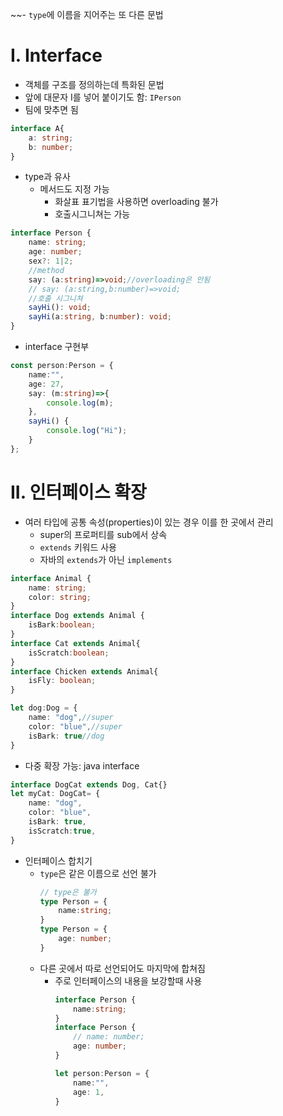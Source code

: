 
~~- `type`에 이름을 지어주는 또 다른 문법
# I. Interface
- 객체를 구조를 정의하는데 특화된 문법
- 앞에 대문자 I를 넣어 붙이기도 함: `IPerson`
- 팀에 맞추면 됨
```typescript
interface A{
    a: string;
    b: number;
}
```
- type과 유사
  - 메서드도 지정 가능
    - 화살표 표기법을 사용하면 overloading 불가
    - 호출시그니쳐는 가능
```typescript
interface Person {
    name: string;
    age: number;
    sex?: 1|2;
    //method
    say: (a:string)=>void;//overloading은 안됨
    // say: (a:string,b:number)=>void;
    //호출 시그니쳐
    sayHi(): void;
    sayHi(a:string, b:number): void;
}
```
- interface 구현부
```typescript
const person:Person = {
    name:"",
    age: 27,
    say: (m:string)=>{
        console.log(m);
    },
    sayHi() {
        console.log("Hi");
    }
};
```

# II. 인터페이스 확장
- 여러 타입에 공통 속성(properties)이 있는 경우 이를 한 곳에서 관리
  - super의 프로퍼티를 sub에서 상속
  - `extends` 키워드 사용
  - 자바의 `extends`가 아닌 `implements`
```typescript
interface Animal {
    name: string;
    color: string;
}
interface Dog extends Animal {
    isBark:boolean;
}
interface Cat extends Animal{
    isScratch:boolean;
}
interface Chicken extends Animal{
    isFly: boolean;
}

let dog:Dog = {
    name: "dog",//super
    color: "blue",//super
    isBark: true//dog
}
```
- 다중 확장 가능: java interface 
```typescript
interface DogCat extends Dog, Cat{}
let myCat: DogCat= {
    name: "dog",
    color: "blue",
    isBark: true,
    isScratch:true,
}
```
- 인터페이스 합치기
  - `type`은 같은 이름으로 선언 불가
    ```typescript
    // type은 불가
    type Person = {
        name:string;
    }
    type Person = {
        age: number;
    }
    ```
  - 다른 곳에서 따로 선언되어도 마지막에 합쳐짐
    - 주로 인터페이스의 내용을 보강할때 사용
      ```typescript
      interface Person {
          name:string;
      }
      interface Person {
          // name: number; 
          age: number;
      }
    
      let person:Person = {
          name:"",
          age: 1,
      }
      ```